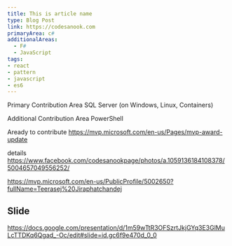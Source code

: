 ```yaml
---
title: This is article name
type: Blog Post
link: https://codesanook.com
primaryArea: c#
additionalAreas: 
  - F# 
  - JavaScript
tags:	
- react
- pattern
- javascript
- es6
---
```


Primary Contribution Area
  SQL Server (on Windows, Linux, Containers)

Additional Contribution Area
  PowerShell

Aready to contribute 
https://mvp.microsoft.com/en-us/Pages/mvp-award-update

details
https://www.facebook.com/codesanookpage/photos/a.1059136184108378/5004657049556252/

https://mvp.microsoft.com/en-us/PublicProfile/5002650?fullName=Teerasej%20Jiraphatchandej




## Slide
https://docs.google.com/presentation/d/1m59wTtR3OFSzrtJkjGYq3E3GlMuLcTTDKq6Qgad_-Oc/edit#slide=id.gc6f9e470d_0_0

